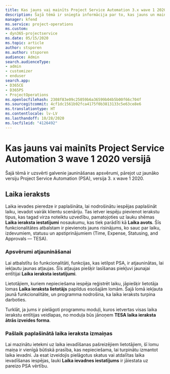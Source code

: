 ```yaml
---
title: Kas jauns vai mainīts Project Service Automation 3.x wave 1 2020 versijā
description: Šajā tēmā ir sniegta informācija par to, kas jauns un mainīts Project Service Automation 3. versijā, wave 1 2020.
manager: kfend
ms.service: project-operations
ms.custom:
- dyn365-projectservice
ms.date: 05/15/2020
ms.topic: article
author: stsporen
ms.author: stsporen
audience: Admin
search.audienceType:
- admin
- customizer
- enduser
search.app:
- D365CE
- D365PS
- ProjectOperations
ms.openlocfilehash: 2308f83e09c25059b6a36599b04b5b00f66c704f
ms.sourcegitcommit: 4cf1dc1561b92fca4175f0b3813133c5e63ce8e6
ms.translationtype: HT
ms.contentlocale: lv-LV
ms.lasthandoff: 10/28/2020
ms.locfileid: "4126492"
---
```

# <a name="whats-new-or-changed-in-project-service-automation-version-3-wave-1-2020"></a>Kas jauns vai mainīts Project Service Automation 3 wave 1 2020 versijā
Šajā tēmā ir uzsvērti galvenie jaunināšanas apsvērumi, pārejot uz jaunāko versiju Project Service Automation (PSA), versija 3. x wave 1 2020.

## <a name="time-entry"></a>Laika ieraksts
Laika ievades pieredze ir paplašināta, lai nodrošinātu iespējas paplašināt laiku, ievadot vairāk klientu scenāriju. Tas ietver iespēju pievienot ierakstu tipus, kas tagad virza noteiktu uzvedību, pamatojoties uz lauku shēmas **Laika ieraksta iestatījumi** nosaukumu, kas tiek parādīti kā **Laika avots**. Šīs funkcionalitātes atbalstam ir pievienots jauns risinājums, ko sauc par laiku, izdevumiem, statusu un apstiprinājumiem (Time, Expense, Statusing, and Approvals — TESA).

### <a name="upgrade-consideration"></a>Apsvērumi atjaunināšanai
Lai atbalstītu šo funkcionalitāti, funkcijas, kas ietilpst PSA, ir atjauninātas, lai iekļautu jaunas atļaujas. Šīs atļaujas piešķir lasīšanas piekļuvi jaunajai entītijai **Laika ieraksta iestatījumi**.

Lietotājiem, kuriem nepieciešama iespēja reģistrēt laiku, jāpiešķir lietotāja lomas **Laika ieraksta lietotājs** papildus esošajām lomām. Šajā lomā iekļauta jaunā funkcionalitāte, un programma nodrošina, ka laika ieraksts turpina darboties.

Turklāt, ja jums ir pielāgoti programmu moduļi, kuros ietvertas visas laika ierakstu entītijas veidlapas, no moduļa būs jānoņem **TESA laika ieraksta ātrās izveides forma**.

### <a name="currently-extended-time-entry-changes"></a>Pašlaik paplašinātā laika ieraksta izmaiņas
Lai mazinātu ietekmi uz laika ievadīšanas pašreizējiem lietotājiem, šī lomu maiņa ir vienīgā būtiskā prasība, kas nepieciešama, lai turpinātu izmantot laika ievadni. Ja esat izveidojis pielāgotus skatus vai atdalītas laika ievadīšanas iespējas, lauki **Laika ievadnes iestatījums** ir jāiestata uz pareizo PSA vērtību.
